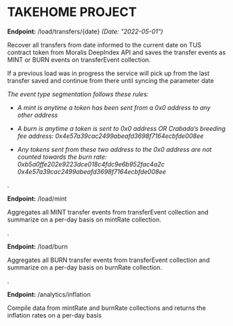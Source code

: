
# TAKEHOME PROJECT

**Endpoint:** /load/transfers/{date}  _(Date: "2022-05-01")_

Recover all transfers from date informed to the current date on TUS contract token from Moralis DeepIndex API and saves the transfer events as MINT or BURN events on transferEvent collection.

If a previous load was in progress the service will pick up from the last transfer saved and continue from there until syncing the parameter date 

_The event type segmentation follows these rules:_
- _A mint is anytime a token has been sent from a 0x0 address to any other address_
- _A burn is anytime a token is sent to 0x0 address OR Crabada’s breeding fee address:_
_0x4e57a39cac2499abeafd3698f7164ecbfde008ee_

- _Any tokens sent from these two address to the 0x0 address are not
counted towards the burn rate:_
_0xb5a0ffe202e9223dce018c4fdc9e6b952fac4a2c_
_0x4e57a39cac2499abeafd3698f7164ecbfde008ee_

.

**Endpoint:** /load/mint

Aggregates all MINT transfer events from transferEvent collection and summarize on a per-day basis on mintRate collection. 

.

**Endpoint:** /load/burn

Aggregates all BURN transfer events from transferEvent collection and summarize on a per-day basis on burnRate collection.

.

**Endpoint:** /analytics/inflation

Compile data from mintRate and burnRate collections and returns the inflation rates on a per-day basis
